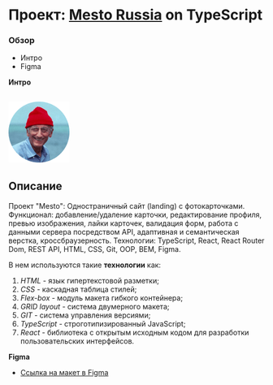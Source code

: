 # Проект: [Mesto Russia](https://baronpenteract.github.io/react-mesto-auth/index.html) on TypeScript

### Обзор

- Интро
- Figma

**Интро**

## ![mesto russia](src/images/icons/favicon.png)

## Описание

Проект "Mesto": Одностраничный сайт (landing) с фотокарточками.
Функционал: добавление/удаление карточки, редактирование профиля, превью изображения, лайки карточек, валидация форм, работа с данными сервера посредством API, адаптивная и семантическая верстка, кроссбраузерность.
Технологии: TypeScript, React, React Router Dom, REST API, HTML, CSS, Git, OOP, BEM, Figma.

В нем используются такие **технологии** как:

1. _HTML_ - язык гипертекстовой разметки;
2. _CSS_ - каскадная таблица стилей;
3. _Flex-box_ - модуль макета гибкого контейнера;
4. _GRID layout_ - система двумерного макета;
5. _GIT_ - система управления версиями;
6. _TypeScript_ - строготипизированный JavaScript;
7. _React_ - библиотека с открытым исходным кодом для разработки пользовательских интерфейсов.

**Figma**

- [Ссылка на макет в Figma](https://www.figma.com/file/2cn9N9jSkmxD84oJik7xL7/JavaScript.-Sprint-4?node-id=0%3A1)
